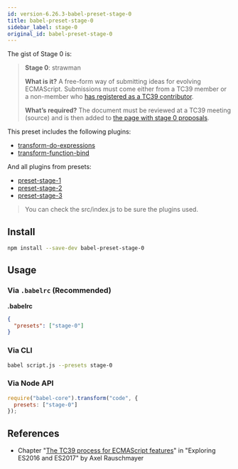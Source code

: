 ```yaml
---
id: version-6.26.3-babel-preset-stage-0
title: babel-preset-stage-0
sidebar_label: stage-0
original_id: babel-preset-stage-0
---
```


The gist of Stage 0 is:

> **Stage 0**: strawman
>
> **What is it?** A free-form way of submitting ideas for evolving ECMAScript. Submissions must come either from a TC39 member or a non-member who [has registered as a TC39 contributor](http://www.ecma-international.org/memento/contribute_TC39_Royalty_Free_Task_Group.php).
>
> **What’s required?** The document must be reviewed at a TC39 meeting (source) and is then added to [the page with stage 0 proposals](https://github.com/tc39/proposals/blob/master/stage-0-proposals.md).

This preset includes the following plugins:

- [transform-do-expressions](https://babeljs.io/docs/en/babel-plugin-transform-do-expressions)
- [transform-function-bind](https://babeljs.io/docs/en/babel-plugin-transform-function-bind)

And all plugins from presets:

- [preset-stage-1](https://babeljs.io/docs/en/babel-preset-stage-1)
- [preset-stage-2](https://babeljs.io/docs/en/babel-preset-stage-2)
- [preset-stage-3](https://babeljs.io/docs/en/babel-preset-stage-3)

> You can check the src/index.js to be sure the plugins used.

## Install

```sh
npm install --save-dev babel-preset-stage-0
```

## Usage

### Via `.babelrc` (Recommended)

**.babelrc**

```json
{
  "presets": ["stage-0"]
}
```

### Via CLI

```sh
babel script.js --presets stage-0
```

### Via Node API

```javascript
require("babel-core").transform("code", {
  presets: ["stage-0"]
});
```

## References

- Chapter "[The TC39 process for ECMAScript features](http://exploringjs.com/es2016-es2017/ch_tc39-process.html)" in "Exploring ES2016 and ES2017" by Axel Rauschmayer

